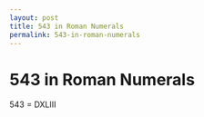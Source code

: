 ```yaml
---
layout: post
title: 543 in Roman Numerals
permalink: 543-in-roman-numerals
---
```


# 543 in Roman Numerals

543 = DXLIII
